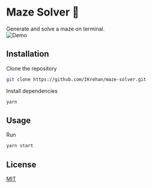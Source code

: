 # Maze Solver 🤖

Generate and solve a maze on terminal.  
![Demo](https://media.giphy.com/media/LBuZOFvcshEGbYD9Kz/giphy.gif)

## Installation

Clone the repository

```bash
git clone https://github.com/IKrehan/maze-solver.git
```

Install dependencies

```bash
yarn
```

## Usage

Run
```bash
yarn start
```

## License
[MIT](https://choosealicense.com/licenses/mit/)
